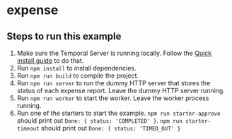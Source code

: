 # expense

## Steps to run this example

1. Make sure the Temporal Server is running locally. Follow the [Quick install guide](https://docs.temporal.io/docs/server/quick-install) to do that.
2. Run `npm install` to install dependencies.
3. Run `npm run build` to compile the project.
4. Run `npm run server` to run the dummy HTTP server that stores the status of each expense report. Leave the dummy HTTP server running.
5. Run `npm run worker` to start the worker. Leave the worker process running.
6. Run one of the starters to start the example. `npm run starter-approve` should print out `Done: { status: 'COMPLETED' }`. `npm run starter-timeout` should print out `Done: { status: 'TIMED_OUT' }`
